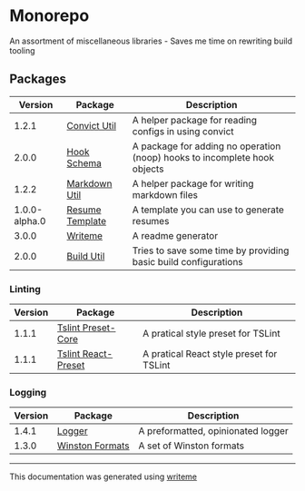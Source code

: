 # Monorepo

An assortment of miscellaneous libraries - Saves me time on rewriting build tooling

## Packages

Version | Package | Description
--- | --- | ---
1.2.1 | [Convict Util](packages\convict-util\README.md) | A helper package for reading configs in using convict
2.0.0 | [Hook Schema](packages\hook-schema\README.md) | A package for adding no operation (noop) hooks to incomplete hook objects
1.2.2 | [Markdown Util](packages\markdown-util\README.md) | A helper package for writing markdown files
1.0.0-alpha.0 | [Resume Template](packages\resume-template\README.md) | A template you can use to generate resumes
3.0.0 | [Writeme](packages\writeme\README.md) | A readme generator
2.0.0 | [Build Util](build-packages\build-util\README.md) | Tries to save some time by providing basic build configurations

### Linting
Version | Package | Description
--- | --- | ---
1.1.1 | [Tslint Preset-Core](packages\tslint-preset-core\README.md) | A pratical style preset for TSLint
1.1.1 | [Tslint React-Preset](packages\tslint-preset-react\README.md) | A pratical React style preset for TSLint

### Logging
Version | Package | Description
--- | --- | ---
1.4.1 | [Logger](packages\logger\README.md) | A preformatted, opinionated logger
1.3.0 | [Winston Formats](packages\winston-formats\README.md) | A set of Winston formats


---
This documentation was generated using [writeme](https://www.npmjs.com/package/@pshaw/writeme)
